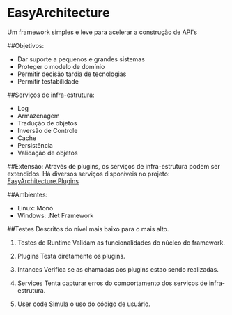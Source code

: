 EasyArchitecture
================

Um framework simples e leve para acelerar a construção de API's

##Objetivos:
* Dar suporte a pequenos e grandes sistemas
* Proteger o modelo de domínio
* Permitir decisão tardia de tecnologias
* Permitir testabilidade

##Serviços de infra-estrutura:
* Log
* Armazenagem
* Tradução de objetos
* Inversão de Controle
* Cache
* Persistência
* Validação de objetos

##Extensão:
	Através de plugins, os serviços de infra-estrutura podem ser extendidos.
	Há diversos serviços disponíveis no projeto: [EasyArchitecture.Plugins](https://github.com/henriquericcio/EasyArchitecture.Plugins)

##Ambientes:
* Linux: Mono 
* Windows: .Net Framework


##Testes
	Descritos do nível mais baixo para o mais alto.

1. Testes de Runtime
	Validam as funcionalidades do núcleo do framework.

1.  Plugins
	Testa diretamente os plugins.

1. Intances
	Verifica se as chamadas aos plugins estao sendo realizadas.

1. Services
	Tenta capturar erros do comportamento dos serviços de infra-estrutura.

1. User code
	Simula o uso do código de usuário.